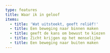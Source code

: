 ```yaml
---
type: features
title: Waar ik in geloof
items:
  - title: 'Wat uitsteekt, geeft reliëf!'
  - title: Een beweging naar binnen maken
  - title: geeft de kans om bewust te kiezen
  - title: Zicht krijgen op het menselijke
  - title: Een beweging naar buiten maken
---
```

